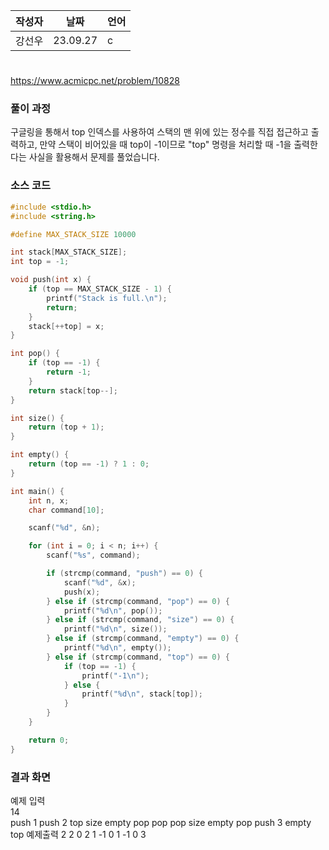 | 작성자  |   날짜   | 언어    |
| ------- | --------- | ------- |
| 강선우  | 23.09.27  | c  |

# 
https://www.acmicpc.net/problem/10828

  

### 풀이 과정  
구글링을 통해서 
top 인덱스를 사용하여 스택의 맨 위에 있는 정수를 직접 접근하고 출력하고,
만약 스택이 비어있을 때 top이 -1이므로 "top" 명령을 처리할 때 -1을 출력한다는 사실을 활용해서 문제를 풀었습니다.


### 소스 코드

```c
#include <stdio.h>
#include <string.h>

#define MAX_STACK_SIZE 10000

int stack[MAX_STACK_SIZE];
int top = -1;

void push(int x) {
    if (top == MAX_STACK_SIZE - 1) {
        printf("Stack is full.\n");
        return;
    }
    stack[++top] = x;
}

int pop() {
    if (top == -1) {
        return -1;
    }
    return stack[top--];
}

int size() {
    return (top + 1);
}

int empty() {
    return (top == -1) ? 1 : 0;
}

int main() {
    int n, x;
    char command[10];

    scanf("%d", &n);

    for (int i = 0; i < n; i++) {
        scanf("%s", command);

        if (strcmp(command, "push") == 0) {
            scanf("%d", &x);
            push(x);
        } else if (strcmp(command, "pop") == 0) {
            printf("%d\n", pop());
        } else if (strcmp(command, "size") == 0) {
            printf("%d\n", size());
        } else if (strcmp(command, "empty") == 0) {
            printf("%d\n", empty());
        } else if (strcmp(command, "top") == 0) {
            if (top == -1) {
                printf("-1\n");
            } else {
                printf("%d\n", stack[top]);
            }
        }
    }

    return 0;
}


```

### 결과 화면
예제 입력                                                      
14                                            
push 1
push 2
top
size
empty
pop
pop
pop
size
empty
pop
push 3
empty
top
예제출력
2
2
0
2
1
-1
0
1
-1
0
3
